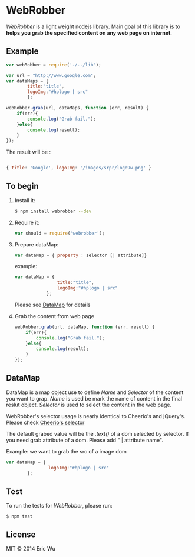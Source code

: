 WebRobber
=========

_WebRobber_ is a light weight nodejs library. Main goal of this library is to __helps you grab the specified content on any web page on internet__.


## Example
```javascript
var webRobber = require('./../lib');

var url = "http://www.google.com";
var dataMaps = {
        title:"title",
        logoImg:"#hplogo | src"
        };

webRobber.grab(url, dataMaps, function (err, result) {
    if(err){
        console.log("Grab fail.");
    }else{
        console.log(result);
    }
});
```
The result will be :
```javascript

{ title: 'Google', logoImg: '/images/srpr/logo9w.png' }
```

## To begin

 1. Install it:

    ```bash
    $ npm install webrobber --dev
    ```

 2. Require it:

    ```js
    var should = require('webrobber');
    ```

 3. Prepare  dataMap:
 	```js
 	var dataMap = { property : selector [| attribute]}
 	```
 	example:
 	```js
 	var dataMap = {
				    title:"title",
				    logoImg:"#hplogo | src"
       			};
 	```
	Please see [DataMap](#datamap) for details

 4. Grab the content from web page
 	```js
 	webRobber.grab(url, dataMap, function (err, result) {
    	if(err){
       		console.log("Grab fail.");
    	}else{
        	console.log(result);
    	}
	});
 	```

## DataMap
DataMap is a map object use to define _Name_ and _Selector_ of the content you want to grap. _Name_ is used be mark the name of content in the final reslut object. _Selector_ is used to select the content in the web page.

WebRobber's selector usage is nearly identical to Cheerio's and jQuery's. Please check [Cheerio's selector](https://github.com/cheeriojs/cheerio/blob/master/Readme.md#selectors)

The default grabed value will be the _.text()_ of a dom selected by selector. If you need grab attribute of a dom. Please add " | attribute name".

Example: we want to grab the src of a image dom
```js
var dataMap = {
				logoImg:"#hplogo | src"
       	};
```

## Test

To run the tests for _WebRobber_, please run:

    $ npm test


## License

MIT &copy; 2014 Eric Wu